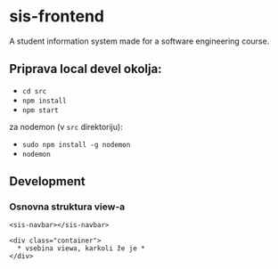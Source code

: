 # sis-frontend
A student information system made for a software engineering course.

## Priprava local devel okolja:
* `cd src`
* `npm install`
* `npm start`

za nodemon (v `src` direktoriju):

* `sudo npm install -g nodemon`
* `nodemon`


## Development

### Osnovna struktura view-a
```
<sis-navbar></sis-navbar>

<div class="container">
  * vsebina viewa, karkoli že je *
</div>
```
